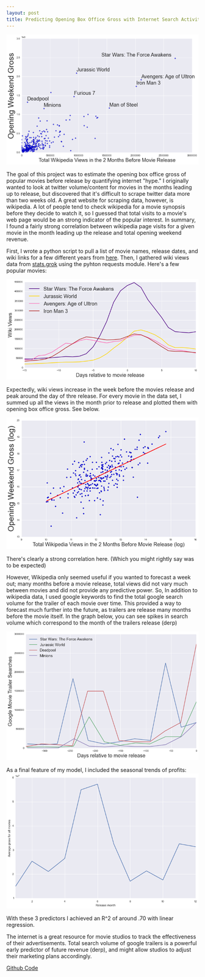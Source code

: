 ```yaml
---
layout: post
title: Predicting Opening Box Office Gross with Internet Search Activity
---
```


![Output](https://github.com/dwieker/dwieker.github.io/blob/master/images/wiki_vs_gross.png?raw=true)

The goal of this project was to estimate the opening box office gross of popular movies before release by quantifying internet "hype." I originally wanted to look at twitter volume/content for movies in the months leading up to release, but discovered that it's difficult to scrape twitter data more than two weeks old. A great website for scraping data, however, is wikipedia. A lot of people tend to check wikipedia for a movie synopsis before they decide to watch it, so I guessed that total visits to a movie's web page would be an strong indicator of the popular interest. In summary, I found a fairly strong correlation between wikipedia page visits for a given movie in the month leading up the release and total opening weekend revenue.

First, I wrote a python script to pull a list of movie names, release dates, and wiki links for a few different years from [here](https://en.wikipedia.org/wiki/2015_in_film). Then, I gathered wiki views data from [stats.grok](http://stats.grok.se/) using the pyhton requests module. Here's a few popular movies:

![Output](https://github.com/dwieker/dwieker.github.io/blob/master/images/wiki.png?raw=true)

Expectedly, wiki views increase in the week before the movies release and peak around the day of thre release.
For every movie in the data set, I summed up all the views in the month prior to release and plotted them with opening box office gross. See below.

![](https://github.com/dwieker/dwieker.github.io/blob/master/images/log_wiki.png?raw=true)

There's clearly a strong correlation here. (Which you might rightly say was to be expected)

However, Wikipedia only seemed useful if you wanted to forecast a week out; many months before a movie release, total views did not vary much between movies and did not provide any predictive power. So, In addition to wikipedia data, I used google keywords to find the total google search volume for the trailer of each movie over time. This provided a way to forecast much further into the future, as trailers are release many months before the movie itself. In the graph below, you can see spikes in search volume which correspond to the month of the trailers release (derp)

![](https://github.com/dwieker/dwieker.github.io/blob/master/images/google.png?raw=true)

As a final feature of my model, I included the seasonal trends of profits:
![](https://github.com/dwieker/dwieker.github.io/blob/master/images/peak.png?raw=true)

With these 3 predictors I achieved an R^2 of around .70 with linear regression. 

The internet is a great resource for movie studios to track the effectiveness of their advertisements. Total search volume of google trailers is a powerful early predictor of future revenue (derp), and might allow studios to adjust their marketing plans accordingly. 

[Github Code](https://github.com/dwieker/Luther)
